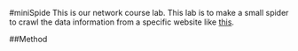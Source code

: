 #miniSpide
This is our network course lab. This lab is to make a small spider to crawl the data information from a specific website like [this](http://summary.jrj.com.cn/scfl/ssbg.shtml?q=cn|s|sb,sz&c=m&n=hqa&o=pl,d&p=1020).

##Method
